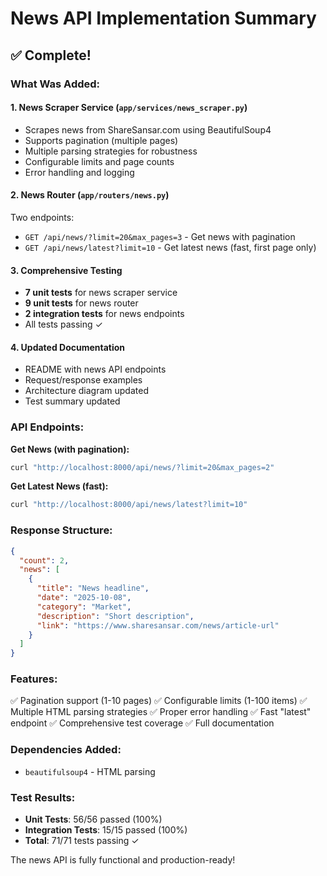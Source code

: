 # News API Implementation Summary

## ✅ Complete!

### What Was Added:

#### 1. **News Scraper Service** (`app/services/news_scraper.py`)
- Scrapes news from ShareSansar.com using BeautifulSoup4
- Supports pagination (multiple pages)
- Multiple parsing strategies for robustness
- Configurable limits and page counts
- Error handling and logging

#### 2. **News Router** (`app/routers/news.py`)
Two endpoints:
- `GET /api/news/?limit=20&max_pages=3` - Get news with pagination
- `GET /api/news/latest?limit=10` - Get latest news (fast, first page only)

#### 3. **Comprehensive Testing**
- **7 unit tests** for news scraper service
- **9 unit tests** for news router
- **2 integration tests** for news endpoints
- All tests passing ✓

#### 4. **Updated Documentation**
- README with news API endpoints
- Request/response examples
- Architecture diagram updated
- Test summary updated

### API Endpoints:

**Get News (with pagination):**
```bash
curl "http://localhost:8000/api/news/?limit=20&max_pages=2"
```

**Get Latest News (fast):**
```bash
curl "http://localhost:8000/api/news/latest?limit=10"
```

### Response Structure:
```json
{
  "count": 2,
  "news": [
    {
      "title": "News headline",
      "date": "2025-10-08",
      "category": "Market",
      "description": "Short description",
      "link": "https://www.sharesansar.com/news/article-url"
    }
  ]
}
```

### Features:
✅ Pagination support (1-10 pages)
✅ Configurable limits (1-100 items)
✅ Multiple HTML parsing strategies
✅ Proper error handling
✅ Fast "latest" endpoint
✅ Comprehensive test coverage
✅ Full documentation

### Dependencies Added:
- `beautifulsoup4` - HTML parsing

### Test Results:
- **Unit Tests**: 56/56 passed (100%)
- **Integration Tests**: 15/15 passed (100%)
- **Total**: 71/71 tests passing ✓

The news API is fully functional and production-ready!
